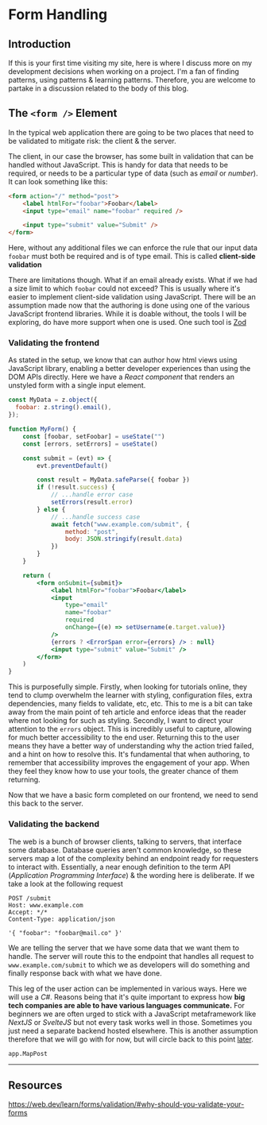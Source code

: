 # Form Handling

## Introduction

If this is your first time visiting my site, here is where I discuss more on my development decisions when working on a project. I'm a fan of finding patterns, using patterns & learning patterns. Therefore, you are welcome to partake in a discussion related to the body of this blog.

## The `<form />` Element

In the typical web application there are going to be two places that need to be validated to mitigate risk: the client & the server.

The client, in our case the browser, has some built in validation that can be handled without JavaScript. This is handy for data that needs to be required, or needs to be a particular type of data (such as *email* or *number*). It can look something like this:

```html
<form action="/" method="post">
    <label htmlFor="foobar">Foobar</label>
    <input type="email" name="foobar" required />

    <input type="submit" value="Submit" />
</form>
```

Here, without any additional files we can enforce the rule that our input data `foobar` must both be required and is of type email. This is called **client-side validation**

There are limitations though. What if an email already exists. What if we had a size limit to which `foobar` could not exceed? This is usually where it's easier to implement client-side validation using JavaScript. There will be an assumption made now that the authoring is done using one of the various JavaScript frontend libraries. While it is doable without, the tools I will be exploring, do have more support when one is used. One such tool is [Zod](https://zod.dev/)

### Validating the frontend

As stated in the setup, we know that can author how html views using JavaScript library, enabling a better developer experiences than using the DOM APIs directly. Here we have a *React component* that renders an unstyled form with a single input element.

```jsx
const MyData = z.object({
  foobar: z.string().email(),
});

function MyForm() {
    const [foobar, setFoobar] = useState("")
    const [errors, setErrors] = useState()

    const submit = (evt) => {
        evt.preventDefault()

        const result = MyData.safeParse({ foobar })
        if (!result.success) {
            // ...handle error case
            setErrors(result.error)
        } else {
            // ...handle success case
            await fetch("www.example.com/submit", {
                method: "post",
                body: JSON.stringify(result.data)
            })
        }
    }

    return (
        <form onSubmit={submit}>
            <label htmlFor="foobar">Foobar</label>
            <input 
                type="email"
                name="foobar"
                required
                onChange={(e) => setUsername(e.target.value)}
            />
            {errors ? <ErrorSpan error={errors} /> : null}
            <input type="submit" value="Submit" />            
        </form>
    )
}
```

This is purposefully simple. Firstly, when looking for tutorials online, they tend to clump overwhelm the learner with styling, configuration files, extra dependencies, many fields to validate, etc, etc. This to me is a bit can take away from the main point of teh article and enforce ideas that the reader where not looking for such as styling. Secondly, I want to direct your attention to the `errors` object. This is incredibly useful to capture, allowing for much better accessibility to the end user. Returning this to the user means they have a better way of understanding why the action tried failed, and a hint on how to resolve this. It's fundamental that when authoring, to remember that accessibility improves the engagement of your app. When they feel they know how to use your tools, the greater chance of them returning.

Now that we have a basic form completed on our frontend, we need to send this back to the server.


### Validating the backend

The web is a bunch of browser clients, talking to servers, that interface some database. Database queries aren't common knowledge, so these servers map a lot of the complexity behind an endpoint ready for requesters to interact with. Essentially, a near enough definition to the term API (*Application Programming Interface*) & the wording here is deliberate. If we take a look at the following request

```http
POST /submit
Host: www.example.com
Accept: */*
Content-Type: application/json

'{ "foobar": "foobar@mail.co" }'
```

We are telling the server that we have some data that we want them to handle. The server will route this to the endpoint that handles all request to `www.example.com/submit` to which we as developers will do something and finally response back with what we have done. 

This leg of the user action can be implemented in various ways. Here we will use a *C#*. Reasons being that it's quite important to express how **big tech companies are able to have various languages communicate.** For beginners we are often urged to stick with a JavaScript metaframework like *NextJS* or *SvelteJS* but not every task works well in those. Sometimes you just need a separate backend hosted elsewhere. This is another assumption therefore that we will go with for now, but will circle back to this point [later](#).



```dotent
app.MapPost
```

---

## Resources

https://web.dev/learn/forms/validation/#why-should-you-validate-your-forms